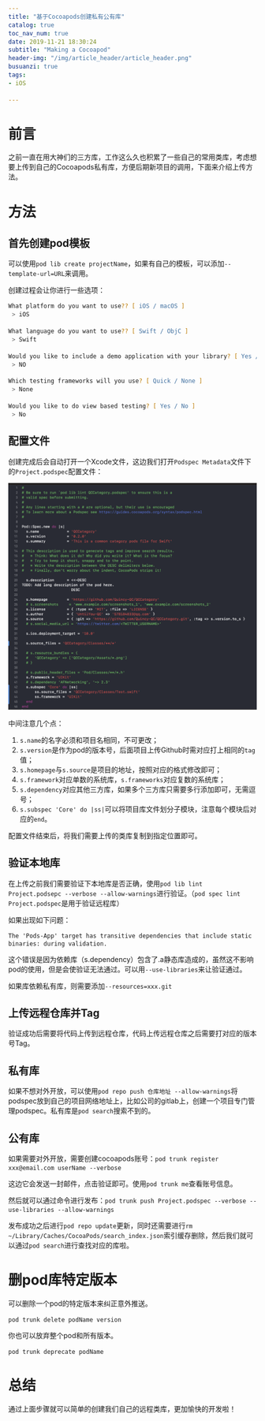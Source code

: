 ```yaml
---
title: "基于Cocoapods创建私有公有库"
catalog: true
toc_nav_num: true
date: 2019-11-21 18:30:24
subtitle: "Making a Cocoapod"
header-img: "/img/article_header/article_header.png"
busuanzi: true
tags:
- iOS

---
```


# 前言

之前一直在用大神们的三方库，工作这么久也积累了一些自己的常用类库，考虑想要上传到自己的Cocoapods私有库，方便后期新项目的调用，下面来介绍上传方法。

# 方法

## 首先创建pod模板

可以使用`pod lib create projectName`，如果有自己的模板，可以添加`--template-url=URL`来调用。

创建过程会让你进行一些选项：
``` zsh
What platform do you want to use?? [ iOS / macOS ]
 > iOS

What language do you want to use?? [ Swift / ObjC ]
 > Swift

Would you like to include a demo application with your library? [ Yes / No ]
 > NO

Which testing frameworks will you use? [ Quick / None ]
 > None

Would you like to do view based testing? [ Yes / No ]
 > No
```

## 配置文件

创建完成后会自动打开一个Xcode文件，这边我们打开`Podspec Metadata`文件下的`Project.podspec`配置文件：

![配置文件](/img/article/20191121/1.png)

中间注意几个点：

1. `s.name`的名字必须和项目名相同，不可更改；
2. `s.version`是作为pod的版本号，后面项目上传Github时需对应打上相同的`tag`值；
3. `s.homepage`与`s.source`是项目的地址，按照对应的格式修改即可；
4. `s.framework`对应单数的系统库，`s.frameworks`对应复数的系统库；
5. `s.dependency`对应其他三方库，如果多个三方库只需要多行添加即可，无需逗号；
6. `s.subspec 'Core' do |ss|`可以将项目库文件划分子模块，注意每个模块后对应的`end`。

配置文件结束后，将我们需要上传的类库复制到指定位置即可。

## 验证本地库

在上传之前我们需要验证下本地库是否正确，使用`pod lib lint Project.podsepc --verbose --allow-warnings`进行验证。（`pod spec lint Project.podspec`是用于验证远程库）

如果出现如下问题：
``` objc
The 'Pods-App' target has transitive dependencies that include static binaries: during validation.
```
这个错误是因为依赖库（s.dependency）包含了.a静态库造成的，虽然这不影响pod的使用，但是会使验证无法通过。可以用`--use-libraries`来让验证通过。

如果库依赖私有库，则需要添加`--resources=xxx.git`


## 上传远程仓库并Tag

验证成功后需要将代码上传到远程仓库，代码上传远程仓库之后需要打对应的版本号Tag。

## 私有库

如果不想对外开放，可以使用`pod repo push 仓库地址 --allow-warnings`将podspec放到自己的项目网络地址上，比如公司的gitlab上，创建一个项目专门管理podspec。私有库是`pod search`搜索不到的。

## 公有库

如果需要对外开放，需要创建cocoapods账号：`pod trunk register xxx@email.com userName --verbose`

这边它会发送一封邮件，点击验证即可。使用`pod trunk me`查看账号信息。

然后就可以通过命令进行发布：`pod trunk push Project.podspec --verbose --use-libraries --allow-warnings`

发布成功之后进行`pod repo update`更新，同时还需要进行`rm ~/Library/Caches/CocoaPods/search_index.json`索引缓存删除，然后我们就可以通过`pod search`进行查找对应的库啦。

# 删pod库特定版本

可以删除一个pod的特定版本来纠正意外推送。

`pod trunk delete podName version`

你也可以放弃整个pod和所有版本。

`pod trunk deprecate podName`

# 总结

通过上面步骤就可以简单的创建我们自己的远程类库，更加愉快的开发啦！
